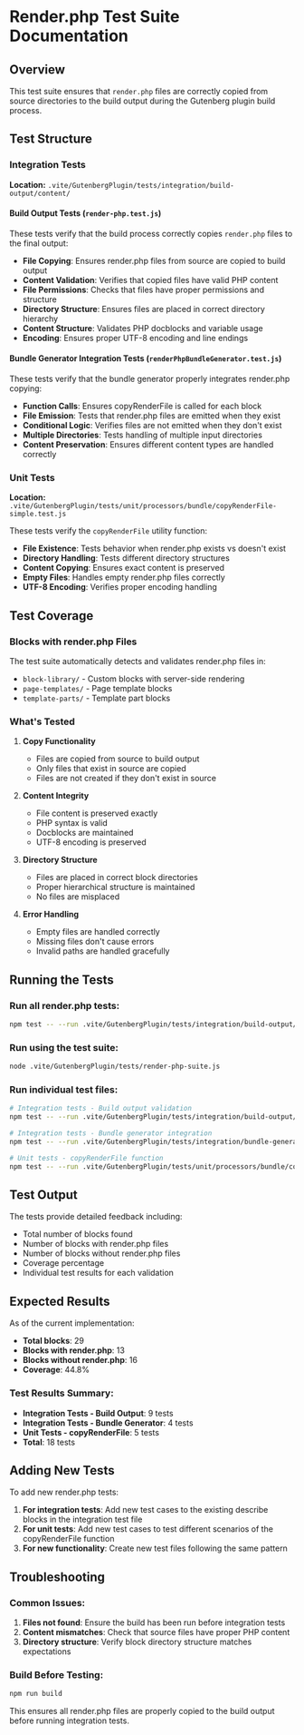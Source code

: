 # Render.php Test Suite Documentation

## Overview

This test suite ensures that `render.php` files are correctly copied from source directories to the build output during the Gutenberg plugin build process.

## Test Structure

### Integration Tests
**Location:** `.vite/GutenbergPlugin/tests/integration/build-output/content/`

#### Build Output Tests (`render-php.test.js`)
These tests verify that the build process correctly copies `render.php` files to the final output:

- **File Copying**: Ensures render.php files from source are copied to build output
- **Content Validation**: Verifies that copied files have valid PHP content
- **File Permissions**: Checks that files have proper permissions and structure
- **Directory Structure**: Ensures files are placed in correct directory hierarchy
- **Content Structure**: Validates PHP docblocks and variable usage
- **Encoding**: Ensures proper UTF-8 encoding and line endings

#### Bundle Generator Integration Tests (`renderPhpBundleGenerator.test.js`)
These tests verify that the bundle generator properly integrates render.php copying:

- **Function Calls**: Ensures copyRenderFile is called for each block
- **File Emission**: Tests that render.php files are emitted when they exist
- **Conditional Logic**: Verifies files are not emitted when they don't exist
- **Multiple Directories**: Tests handling of multiple input directories
- **Content Preservation**: Ensures different content types are handled correctly

### Unit Tests
**Location:** `.vite/GutenbergPlugin/tests/unit/processors/bundle/copyRenderFile-simple.test.js`

These tests verify the `copyRenderFile` utility function:

- **File Existence**: Tests behavior when render.php exists vs doesn't exist
- **Directory Handling**: Tests different directory structures
- **Content Copying**: Ensures exact content is preserved
- **Empty Files**: Handles empty render.php files correctly
- **UTF-8 Encoding**: Verifies proper encoding handling

## Test Coverage

### Blocks with render.php Files
The test suite automatically detects and validates render.php files in:
- `block-library/` - Custom blocks with server-side rendering
- `page-templates/` - Page template blocks
- `template-parts/` - Template part blocks

### What's Tested

1. **Copy Functionality**
   - Files are copied from source to build output
   - Only files that exist in source are copied
   - Files are not created if they don't exist in source

2. **Content Integrity**
   - File content is preserved exactly
   - PHP syntax is valid
   - Docblocks are maintained
   - UTF-8 encoding is preserved

3. **Directory Structure**
   - Files are placed in correct block directories
   - Proper hierarchical structure is maintained
   - No files are misplaced

4. **Error Handling**
   - Empty files are handled correctly
   - Missing files don't cause errors
   - Invalid paths are handled gracefully

## Running the Tests

### Run all render.php tests:
```bash
npm test -- --run .vite/GutenbergPlugin/tests/integration/build-output/content/render-php.test.js .vite/GutenbergPlugin/tests/integration/bundle-generator/renderPhpBundleGenerator.test.js .vite/GutenbergPlugin/tests/unit/processors/bundle/copyRenderFile.test.js
```

### Run using the test suite:
```bash
node .vite/GutenbergPlugin/tests/render-php-suite.js
```

### Run individual test files:
```bash
# Integration tests - Build output validation
npm test -- --run .vite/GutenbergPlugin/tests/integration/build-output/content/render-php.test.js

# Integration tests - Bundle generator integration
npm test -- --run .vite/GutenbergPlugin/tests/integration/bundle-generator/renderPhpBundleGenerator.test.js

# Unit tests - copyRenderFile function
npm test -- --run .vite/GutenbergPlugin/tests/unit/processors/bundle/copyRenderFile-simple.test.js
```

## Test Output

The tests provide detailed feedback including:
- Total number of blocks found
- Number of blocks with render.php files
- Number of blocks without render.php files
- Coverage percentage
- Individual test results for each validation

## Expected Results

As of the current implementation:
- **Total blocks**: 29
- **Blocks with render.php**: 13
- **Blocks without render.php**: 16
- **Coverage**: 44.8%

### Test Results Summary:
- **Integration Tests - Build Output**: 9 tests
- **Integration Tests - Bundle Generator**: 4 tests  
- **Unit Tests - copyRenderFile**: 5 tests
- **Total**: 18 tests

## Adding New Tests

To add new render.php tests:

1. **For integration tests**: Add new test cases to the existing describe blocks in the integration test file
2. **For unit tests**: Add new test cases to test different scenarios of the copyRenderFile function
3. **For new functionality**: Create new test files following the same pattern

## Troubleshooting

### Common Issues:
1. **Files not found**: Ensure the build has been run before integration tests
2. **Content mismatches**: Check that source files have proper PHP content
3. **Directory structure**: Verify block directory structure matches expectations

### Build Before Testing:
```bash
npm run build
```

This ensures all render.php files are properly copied to the build output before running integration tests.
